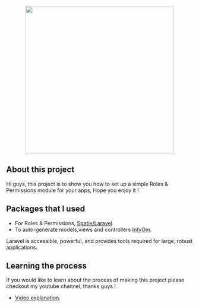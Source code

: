 <p align="center"><img src="https://res.cloudinary.com/dtfbvvkyp/image/upload/v1566331377/laravel-logolockup-cmyk-red.svg" width="400"></p>

## About this project

Hi guys, this project is to show you how to set up a simple Roles & Permissions module for your apps, Hope you enjoy it !

## Packages that I used

-   For Roles & Permissions, [Spatie/Laravel](https://github.com/spatie/laravel-permission).
-   To auto-generate models,views and controllers [InfyOm](https://labs.infyom.com/laravelgenerator/).

Laravel is accessible, powerful, and provides tools required for large, robust applications.

## Learning the process

If you would like to learn about the process of making this project please checkout my youtube channel, thanks guys !

-   [Video explanation](https://www.youtube.com/channel/UCrEqOvzltRtuCPgURpdfyXw?view_as=subscriber).
